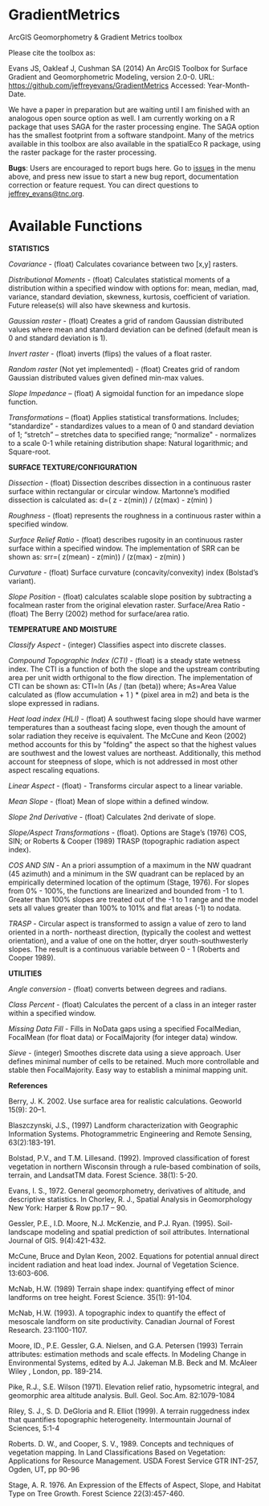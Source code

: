 # GradientMetrics
ArcGIS Geomorphometry &amp; Gradient Metrics toolbox

Please cite the toolbox as:

Evans JS, Oakleaf J, Cushman SA (2014) An ArcGIS Toolbox for Surface Gradient and Geomorphometric Modeling, version 2.0-0. URL: https://github.com/jeffreyevans/GradientMetrics Accessed: Year-Month-Date.

We have a paper in preparation but are waiting until I am finished with an analogous open source option as well. I am currently working on a R package that uses SAGA for the raster processing engine. The SAGA option has the smallest footprint from a software standpoint. Many of the metrics available in this toolbox are also available in the spatialEco R package, using the raster package for the raster processing.      

**Bugs**: Users are encouraged to report bugs here. Go to [issues](https://github.com/jeffreyevans/GradientMetrics/issues) in the menu above, and press new issue to start a new bug report, documentation correction or feature request. You can direct questions to <jeffrey_evans@tnc.org>.

# Available Functions

**STATISTICS**

*Covariance* - (float) Calculates covariance between two [x,y] rasters.

*Distributional Moments* - (float) Calculates statistical moments of a distribution within a specified window with options for: mean, median, mad, variance, standard deviation, skewness, kurtosis, coefficient of variation. Future release(s) will also have skewness and kurtosis.
 
*Gaussian raster* - (float) Creates a grid of random Gaussian distributed values where mean and standard deviation can be defined (default mean is 0 and standard deviation is 1).
 
*Invert raster* - (float) inverts (flips) the values of a float raster.

*Random raster* (Not yet implemented) - (float) Creates grid of random Gaussian distributed values given defined min-max values.
 
*Slope Impedance* – (float) A sigmoidal function for an impedance slope function.
 
*Transformations* – (float) Applies statistical transformations. Includes; “standardize” - standardizes values to a mean of 0 and standard deviation of 1; “stretch” – stretches data to specified range; “normalize" - normalizes to a scale 0-1 while retaining
distribution shape: Natural logarithmic; and Square-root.​

**SURFACE TEXTURE/CONFIGURATION**
 
*Dissection* - (float) Dissection describes dissection in a continuous raster surface within rectangular or circular window. Martonne’s modified dissection is calculated as:
d=( z - z(min)) / (z(max) - z(min) )
 
*Roughness* - (float) represents the roughness in a continuous raster within a specified window.
 
*Surface Relief Ratio* - (float) describes rugosity in an continuous raster surface within a specified window. The implementation of SRR can be shown as: srr=( z(mean) - z(min)) / (z(max) - z(min) )
  
*Curvature* - (float) Surface curvature (concavity/convexity) index (Bolstad’s variant).
 
*Slope Position* - (float) calculates scalable slope position by subtracting a focalmean raster from the original elevation raster.
Surface/Area Ratio - (float) The Berry (2002) method for surface/area ratio.
 
**TEMPERATURE AND MOISTURE**

*Classify Aspect* - (integer) Classifies aspect into discrete classes.
 
*Compound Topographic Index (CTI)* - (float) is a steady state wetness index. The CTI is a function of both the slope and the upstream contributing area per unit width orthigonal to the flow direction. The implementation of CTI can be shown as: CTI=ln (As / (tan (beta)) where; As=Area Value calculated as (flow accumulation + 1 ) * (pixel area in m2) and beta is the slope expressed in radians.
  
*Heat load index (HLI)* - (float) A southwest facing slope should have warmer temperatures than a southeast facing slope, even though the amount of solar radiation they receive is equivalent. The McCune and Keon (2002) method accounts for this by "folding" the aspect so that the highest values are southwest and the lowest values are northeast. Additionally, this method account for steepness of slope, which is not addressed in most other aspect rescaling equations.
 
*Linear Aspect* - (float) - Transforms circular aspect to a linear variable.
 
*Mean Slope* - (float) Mean of slope within a defined window.
 
*Slope 2nd Derivative* - (float) Calculates 2nd derivate of slope.
 
*Slope/Aspect Transformations* - (float). Options are Stage’s (1976) COS, SIN; or Roberts & Cooper (1989) TRASP (topographic radiation aspect index).

   *COS AND SIN* - An a priori assumption of a maximum in the NW quadrant (45 azimuth) and a minimum in the SW quadrant can be replaced by    an empirically determined location of the optimum (Stage, 1976). For slopes from 0% - 100%, the functions are linearized and bounded from -1 to 1. Greater than 100% slopes are treated out of the -1 to 1 range and the model sets all values greater than 100% to 101% and flat areas (-1) to nodata.
 
   *TRASP* - Circular aspect is transformed to assign a value of zero to land oriented in a north- northeast direction, (typically the coolest and wettest orientation), and a value of one on the hotter, dryer south-southwesterly slopes. The result is a continuous variable between 0 - 1 (Roberts and Cooper 1989).

**UTILITIES**

*Angle conversion* - (float) converts between degrees and radians.
 
*Class Percent* - (float) Calculates the percent of a class in an integer raster within a specified window.
 
*Missing Data Fill* - Fills in NoData gaps using a specified FocalMedian, FocalMean (for float data) or FocalMajority (for integer data) window.
 
*Sieve* - (integer) Smoothes discrete data using a sieve approach. User defines minimal number of cells to be retained. Much more controllable and stable then FocalMajority. Easy way to establish a minimal mapping unit.

**References**

Berry, J. K. 2002. Use surface area for realistic calculations. Geoworld 15(9): 20–1.

Blaszczynski, J.S., (1997) Landform characterization with Geographic Information Systems. Photogrammetric Engineering and Remote Sensing, 63(2):183-191.

Bolstad, P.V., and T.M. Lillesand. (1992). Improved classification of forest vegetation in northern Wisconsin through a rule-based combination of soils, terrain, and LandsatTM data. Forest Science. 38(1): 5-20.

Evans, I. S., 1972. General geomorphometry, derivatives of altitude, and descriptive statistics. In Chorley, R. J., Spatial Analysis in Geomorphology New York: Harper & Row pp.17 – 90.

Gessler, P.E., I.D. Moore, N.J. McKenzie, and P.J. Ryan. (1995). Soil-landscape modeling and spatial prediction of soil attributes. International Journal of GIS. 9(4):421-432.

McCune, Bruce and Dylan Keon, 2002. Equations for potential annual direct incident radiation and heat load index. Journal of Vegetation Science. 13:603-606.

McNab, H.W. (1989) Terrain shape index: quantifying effect of minor landforms on tree height. Forest Science. 35(1): 91-104.

McNab, H.W. (1993). A topographic index to quantify the effect of mesoscale landform on site productivity. Canadian Journal of Forest Research. 23:1100-1107. 

Moore, ID., P.E. Gessler, G.A. Nielsen, and G.A. Petersen (1993) Terrain attributes: estimation methods and scale effects. In Modeling Change in Environmental Systems, edited by A.J. Jakeman M.B. Beck and M. McAleer Wiley , London, pp. 189-214.

Pike, R.J., S.E. Wilson (1971). Elevation relief ratio, hypsometric integral, and geomorphic area altitude analysis. Bull. Geol.   Soc.Am. 82:1079-1084

Riley, S. J., S. D. DeGloria and R. Elliot (1999). A terrain ruggedness index that quantifies topographic heterogeneity. Intermountain Journal of Sciences, 5:1-4

Roberts. D. W., and Cooper, S. V., 1989. Concepts and techniques of vegetation mapping. In Land Classifications Based on Vegetation: Applications for Resource Management. USDA Forest Service GTR INT-257, Ogden, UT, pp 90-96

Stage, A. R. 1976. An Expression of the Effects of Aspect, Slope, and Habitat Type on Tree Growth. Forest Science 22(3):457-460. 


